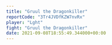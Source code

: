 ```yaml
---
title: "Gruul the Dragonkiller"
reportCode: "3Tr4JVDfKZW7nvRx"
player: "Lght"
fight: "Gruul the Dragonkiller"
date: 2021-09-08T18:55:49.344000+00:00
---
```

